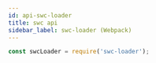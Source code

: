 ```yaml
---
id: api-swc-loader
title: swc api
sidebar_label: swc-loader (Webpack)
---
```


```js
const swcLoader = require('swc-loader');

```